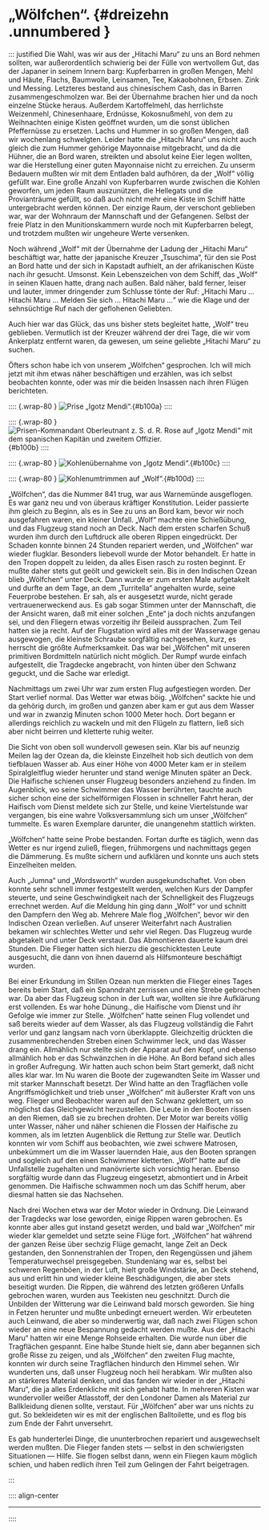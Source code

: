 # „Wölfchen“. {#dreizehn .unnumbered }

::: justified
Die Wahl, was wir aus der „Hitachi Maru“ zu uns an Bord nehmen sollten, war
außerordentlich schwierig bei der Fülle von wertvollem Gut, das der Japaner in
seinem Innern barg: Kupferbarren in großen Mengen, Mehl und Häute, Flachs,
Baumwolle, Leinsamen, Tee, Kakaobohnen, Erbsen. Zink und Messing. Letzteres
bestand aus chinesischem Cash, das in Barren zusammengeschmolzen war. Bei der
Übernahme brachen hier und da noch einzelne Stücke heraus. Außerdem
Kartoffelmehl, das herrlichste Weizenmehl, Chinesenhaare, Erdnüsse,
Kokosnußmehl, von dem zu Weihnachten einige Kisten geöffnet wurden, um die sonst
üblichen Pfeffernüsse zu ersetzen. Lachs und Hummer in so großen Mengen, daß wir
wochenlang schwelgten. Leider hatte die „Hitachi Maru“ uns nicht auch gleich die
zum Hummer gehörige Mayonnaise mitgebracht, und da die Hühner, die an Bord
waren, streikten und absolut keine Eier legen wollten, war die Herstellung einer
guten Mayonnaise nicht zu erreichen. Zu unserm Bedauern mußten wir mit dem
Entladen bald aufhören, da der „Wolf“ völlig gefüllt war. Eine große Anzahl von
Kupferbarren wurde zwischen die Kohlen geworfen, um jeden Raum auszunützen, die
Hellegats und die Provianträume gefüllt, so daß auch nicht mehr eine Kiste im
Schiff hätte untergebracht werden können. Der einzige Raum, der verschont
geblieben war, war der Wohnraum der Mannschaft und der Gefangenen. Selbst der
freie Platz in den Munitionskammern wurde noch mit Kupferbarren belegt, und
trotzdem mußten wir ungeheure Werte versenken.

Noch während „Wolf“ mit der Übernahme der Ladung der „Hitachi Maru“ beschäftigt
war, hatte der japanische Kreuzer „Tsuschima“, für den sie Post an Bord hatte
und der sich in Kapstadt aufhielt, an der afrikanischen Küste nach ihr gesucht.
Umsonst. Kein Lebenszeichen von dem Schiff, das „Wolf“ in seinen Klauen hatte,
drang nach außen. Bald näher, bald ferner, leiser und lauter, immer dringender
zum Schlusse tönte der Ruf: „Hitachi Maru ... Hitachi Maru ... Melden Sie sich
... Hitachi Maru ...“ wie die Klage und der sehnsüchtige Ruf nach der geflohenen
Geliebten.

Auch hier war das Glück, das uns bisher stets begleitet hatte, „Wolf“ treu
geblieben. Vermutlich ist der Kreuzer während der drei Tage, die wir vom
Ankerplatz entfernt waren, da gewesen, um seine geliebte „Hitachi Maru“ zu
suchen.

Öfters schon habe ich von unserem „Wölfchen“ gesprochen. Ich will mich jetzt mit
ihm etwas näher beschäftigen und erzählen, was ich selbst beobachten
konnte, oder was mir die beiden Insassen nach ihren Flügen berichteten.

:::: {.wrap-80  }
![Prise „Igotz Mendi“.](SMS_Wolf_100a.jpg "Prise „Igotz Mendi“."){#b100a}
::::

:::: {.wrap-80  }
![Prisen-Kommandant Oberleutnant z. S. d. R. Rose auf „Igotz Mendi“ mit dem spanischen Kapitän und zweitem Offizier.](SMS_Wolf_100b.jpg "Prisen-Kommandant Oberleutnant z. S. d. R. Rose auf „Igotz Mendi“ mit dem spanischen Kapitän und zweitem Offizier."){#b100b}
::::

:::: {.wrap-80  }
![Kohlenübernahme von „Igotz Mendi“.](SMS_Wolf_100c.jpg "Kohlenübernahme von „Igotz Mendi“."){#b100c}
::::

:::: {.wrap-80  }
![Kohlenumtrimmen auf „Wolf“.](SMS_Wolf_100d.jpg "Kohlenumtrimmen auf „Wolf“."){#b100d}
::::

„Wölfchen“, das die Nummer 841 trug, war aus Warnemünde ausgeflogen. Es war ganz
neu und von überaus kräftiger Konstitution. Leider passierte ihm gleich zu
Beginn, als es in See zu uns an Bord kam, bevor wir noch ausgefahren waren, ein
kleiner Unfall. „Wolf“ machte eine Schießübung, und das Flugzeug stand noch an
Deck. Nach dem ersten scharfen Schuß wurden ihm durch den Luftdruck alle oberen
Rippen eingedrückt. Der Schaden konnte binnen 24 Stunden repariert werden, und
„Wölfchen“ war wieder flugklar. Besonders liebevoll wurde der Motor behandelt.
Er hatte in den Tropen doppelt zu leiden, da alles Eisen rasch zu rosten
beginnt. Er mußte daher stets gut geölt und gewickelt sein. Bis in den Indischen
Ozean blieb „Wölfchen“ unter Deck. Dann wurde er zum ersten Male aufgetakelt und
durfte an dem Tage, an dem „Turritella“ angehalten wurde, seine Feuerprobe
bestehen. Er sah, als er ausgesetzt wurde, nicht gerade vertrauenerweckend aus.
Es gab sogar Stimmen unter der Mannschaft, die der Ansicht waren, daß mit einer
solchen „Ente“ ja doch nichts anzufangen sei, und den Fliegern etwas vorzeitig
ihr Beileid aussprachen. Zum Teil hatten sie ja recht. Auf der Flugstation wird
alles mit der Wasserwage genau ausgewogen, die kleinste Schraube sorgfältig
nachgesehen, kurz, es herrscht die größte Aufmerksamkeit. Das war bei „Wölfchen“
mit unseren primitiven Bordmitteln natürlich nicht möglich. Der Rumpf wurde
einfach aufgestellt, die Tragdecke angebracht, von hinten über den Schwanz
geguckt, und die Sache war erledigt.

Nachmittags um zwei Uhr war zum ersten Flug aufgestiegen worden. Der Start
verlief normal. Das Wetter war etwas böig. „Wölfchen“ sackte hie und da gehörig
durch, im großen und ganzen aber kam er gut aus dem Wasser und war in zwanzig
Minuten schon 1000 Meter hoch. Dort begann er allerdings reichlich zu wackeln
und mit den Flügeln zu flattern, ließ sich aber nicht beirren und kletterte
ruhig weiter.

Die Sicht von oben soll wundervoll gewesen sein. Klar bis auf neunzig Meilen lag
der Ozean da, die kleinste Einzelheit hob sich deutlich von dem tiefblauen
Wasser ab. Aus einer Höhe von 4000 Meter kam er in steilem Spiralgleitflug
wieder herunter und stand wenige Minuten später an Deck. Die Haifische schienen
unser Flugzeug besonders anziehend zu finden. Im Augenblick, wo seine Schwimmer
das Wasser berührten, tauchte auch sicher schon eine der sichelförmigen Flossen
in schneller Fahrt heran, der Haifisch vom Dienst meldete sich zur Stelle, und
keine Viertelstunde war vergangen, bis eine wahre Volksversammlung sich um unser
„Wölfchen“ tummelte. Es waren Exemplare darunter, die unangenehm stattlich
wirkten.

„Wölfchen“ hatte seine Probe bestanden. Fortan durfte es täglich, wenn das
Wetter es nur irgend zuließ, fliegen, frühmorgens und nachmittags gegen die
Dämmerung. Es mußte sichern und aufklären und konnte uns auch stets Einzelheiten
melden.

Auch „Jumna“ und „Wordsworth“ wurden ausgekundschaftet. Von oben konnte sehr
schnell immer festgestellt werden, welchen Kurs der Dampfer steuerte, und seine
Geschwindigkeit nach der Schnelligkeit des Flugzeugs errechnet werden. Auf die
Meldung hin ging dann „Wolf“ vor und schnitt den Dampfern den Weg ab. Mehrere
Male flog „Wölfchen“, bevor wir den Indischen Ozean verließen. Auf unserer
Weiterfahrt nach Australien bekamen wir schlechtes Wetter und sehr viel Regen.
Das Flugzeug wurde abgetakelt und unter Deck verstaut. Das Abmontieren dauerte
kaum drei Stunden. Die Flieger hatten sich hierzu die geschicktesten Leute
ausgesucht, die dann von ihnen dauernd als Hilfsmonteure beschäftigt wurden.

Bei einer Erkundung im Stillen Ozean nun merkten die Flieger eines Tages bereits
beim Start, daß ein Spanndraht zerrissen und eine Strebe gebrochen war. Da aber
das Flugzeug schon in der Luft war, wollten sie ihre Aufklärung erst vollenden.
Es war hohe Dünung., die Haifische vom Dienst und ihr Gefolge wie immer zur
Stelle. „Wölfchen“ hatte seinen Flug vollendet und saß bereits wieder auf dem
Wasser, als das Flugzeug vollständig die Fahrt verlor und ganz langsam nach vorn
überklappte. Gleichzeitig drückten die zusammenbrechenden Streben einen
Schwimmer leck, und das Wasser drang ein. Allmählich nur stellte sich der
Apparat auf den Kopf, und ebenso allmählich hob er das Schwänzchen in die Höhe.
An Bord befand sich alles in großer Aufregung. Wir hatten auch schon beim Start
gemerkt, daß nicht alles klar war. Im Nu waren die Boote der zugewandten Seite
im Wasser und mit starker Mannschaft besetzt. Der Wind hatte an den Tragflächen
volle Angriffsmöglichkeit und trieb unser „Wölfchen“ mit äußerster Kraft von uns
weg. Flieger und Beobachter waren auf den Schwanz geklettert, um so möglichst
das Gleichgewicht herzustellen. Die Leute in den Booten rissen an den Riemen,
daß sie zu brechen drohten. Der Motor war bereits völlig unter Wasser, näher und
näher schienen die Flossen der Haifische zu kommen, als im letzten Augenblick
die Rettung zur Stelle war. Deutlich konnten wir vom Schiff aus beobachten, wie
zwei schwere Matrosen, unbekümmert um die im Wasser lauernden Haie, aus den
Booten sprangen und sogleich auf den einen Schwimmer kletterten. „Wolf“ hatte
auf die Unfallstelle zugehalten und manövrierte sich vorsichtig heran. Ebenso
sorgfältig wurde dann das Flugzeug eingesetzt, abmontiert und in Arbeit
genommen. Die Haifische schwammen noch um das Schiff herum, aber diesmal hatten
sie das Nachsehen.

Nach drei Wochen etwa war der Motor wieder in Ordnung. Die Leinwand der
Tragdecks war lose geworden, einige Rippen waren gebrochen. Es konnte aber alles
gut instand gesetzt werden, und bald war „Wölfchen“ mir wieder klar gemeldet und
setzte seine Flüge fort. „Wölfchen“ hat während der ganzen Reise über sechzig
Flüge gemacht, lange Zeit an Deck gestanden, den Sonnenstrahlen der Tropen, den
Regengüssen und jähem Temperaturwechsel preisgegeben. Stundenlang war es, selbst
bei schweren Regenböen, in der Luft, hielt große Windstärke, an Deck stehend,
aus und erlitt hin und wieder kleine Beschädigungen, die aber stets beseitigt
wurden. Die Rippen, die während des letzten größeren Unfalls gebrochen waren,
wurden aus Teekisten neu geschnitzt. Durch die Unbilden der Witterung war die
Leinwand bald morsch geworden. Sie hing in Fetzen herunter und mußte unbedingt
erneuert werden. Wir erbeuteten auch Leinwand, die aber so minderwertig war, daß
nach zwei Flügen schon wieder an eine neue Bespannung gedacht werden mußte. Aus
der „Hitachi Maru“ hatten wir eine Menge Rohseide erhalten. Die wurde nun über
die Tragflächen gespannt. Eine halbe Stunde hielt sie, dann aber begannen sich
große Risse zu zeigen, und als „Wölfchen“ den zweiten Flug machte, konnten wir
durch seine Tragflächen hindurch den Himmel sehen. Wir wunderten uns, daß unser
Flugzeug noch heil herabkam. Wir mußten also an stärkeres Material denken, und
das fanden wir wieder in der „Hitachi Maru“, die ja alles Erdenkliche mit sich
gehabt hatte. In mehreren Kisten war wundervoller weißer Atlasstoff, der den
Londoner Damen als Material zur Ballkleidung dienen sollte, verstaut. Für
„Wölfchen“ aber war uns nichts zu gut. So bekleideten wir es mit der englischen
Balltoilette, und es flog bis zum Ende der Fahrt unversehrt.

Es gab hunderterlei Dinge, die ununterbrochen repariert und ausgewechselt werden
mußten. Die Flieger fanden stets — selbst in den schwierigsten Situationen —
Hilfe. Sie flogen selbst dann, wenn ein Fliegen kaum möglich schien, und haben
redlich ihren Teil zum Gelingen der Fahrt beigetragen.

:::

:::: align-center
****
::::

